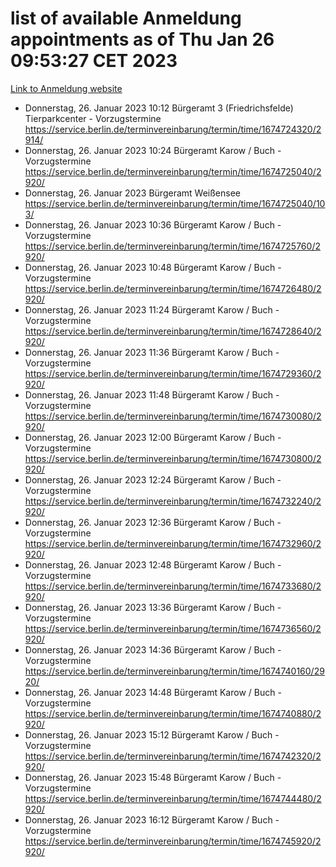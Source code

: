 # list of available Anmeldung appointments as of Thu Jan 26 09:53:27 CET 2023
[Link to Anmeldung website](https://service.berlin.de/terminvereinbarung/termin/tag.php?termin=0&anliegen[]=120686&dienstleisterlist=122210,122217,327316,122219,327312,122227,327314,122231,327346,122243,327348,122252,329742,122260,329745,122262,329748,122254,329751,122271,327278,122273,327274,122277,327276,330436,122280,327294,122282,327290,122284,327292,327539,122291,327270,122285,327266,122286,327264,122296,327268,150230,329760,122301,327282,122297,327286,122294,327284,122312,329763,122314,329775,122304,327330,122311,327334,122309,327332,122281,327352,122279,329772,122276,327324,122274,327326,122267,329766,122246,327318,122251,327320,122257,327322,122208,327298,122226,327300,121362,121364&herkunft=http%3A%2F%2Fservice.berlin.de%2Fdienstleistung%2F120686%2F)
- Donnerstag, 26. Januar 2023 10:12 Bürgeramt 3 (Friedrichsfelde) Tierparkcenter - Vorzugstermine https://service.berlin.de/terminvereinbarung/termin/time/1674724320/2914/
- Donnerstag, 26. Januar 2023 10:24 Bürgeramt Karow / Buch - Vorzugstermine https://service.berlin.de/terminvereinbarung/termin/time/1674725040/2920/
- Donnerstag, 26. Januar 2023  Bürgeramt Weißensee https://service.berlin.de/terminvereinbarung/termin/time/1674725040/103/
- Donnerstag, 26. Januar 2023 10:36 Bürgeramt Karow / Buch - Vorzugstermine https://service.berlin.de/terminvereinbarung/termin/time/1674725760/2920/
- Donnerstag, 26. Januar 2023 10:48 Bürgeramt Karow / Buch - Vorzugstermine https://service.berlin.de/terminvereinbarung/termin/time/1674726480/2920/
- Donnerstag, 26. Januar 2023 11:24 Bürgeramt Karow / Buch - Vorzugstermine https://service.berlin.de/terminvereinbarung/termin/time/1674728640/2920/
- Donnerstag, 26. Januar 2023 11:36 Bürgeramt Karow / Buch - Vorzugstermine https://service.berlin.de/terminvereinbarung/termin/time/1674729360/2920/
- Donnerstag, 26. Januar 2023 11:48 Bürgeramt Karow / Buch - Vorzugstermine https://service.berlin.de/terminvereinbarung/termin/time/1674730080/2920/
- Donnerstag, 26. Januar 2023 12:00 Bürgeramt Karow / Buch - Vorzugstermine https://service.berlin.de/terminvereinbarung/termin/time/1674730800/2920/
- Donnerstag, 26. Januar 2023 12:24 Bürgeramt Karow / Buch - Vorzugstermine https://service.berlin.de/terminvereinbarung/termin/time/1674732240/2920/
- Donnerstag, 26. Januar 2023 12:36 Bürgeramt Karow / Buch - Vorzugstermine https://service.berlin.de/terminvereinbarung/termin/time/1674732960/2920/
- Donnerstag, 26. Januar 2023 12:48 Bürgeramt Karow / Buch - Vorzugstermine https://service.berlin.de/terminvereinbarung/termin/time/1674733680/2920/
- Donnerstag, 26. Januar 2023 13:36 Bürgeramt Karow / Buch - Vorzugstermine https://service.berlin.de/terminvereinbarung/termin/time/1674736560/2920/
- Donnerstag, 26. Januar 2023 14:36 Bürgeramt Karow / Buch - Vorzugstermine https://service.berlin.de/terminvereinbarung/termin/time/1674740160/2920/
- Donnerstag, 26. Januar 2023 14:48 Bürgeramt Karow / Buch - Vorzugstermine https://service.berlin.de/terminvereinbarung/termin/time/1674740880/2920/
- Donnerstag, 26. Januar 2023 15:12 Bürgeramt Karow / Buch - Vorzugstermine https://service.berlin.de/terminvereinbarung/termin/time/1674742320/2920/
- Donnerstag, 26. Januar 2023 15:48 Bürgeramt Karow / Buch - Vorzugstermine https://service.berlin.de/terminvereinbarung/termin/time/1674744480/2920/
- Donnerstag, 26. Januar 2023 16:12 Bürgeramt Karow / Buch - Vorzugstermine https://service.berlin.de/terminvereinbarung/termin/time/1674745920/2920/
